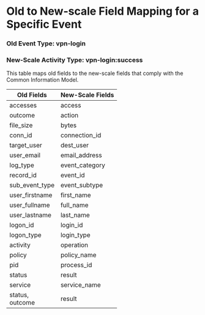 Old to New-scale Field Mapping for a Specific Event
===================================================

### Old Event Type: vpn-login
### New-Scale Activity Type: vpn-login:success

This table maps old fields to the new-scale fields that comply with the Common Information Model.

| Old Fields         | New-Scale Fields |
| ------------------ | ---------------- |
| accesses           | access           |
| outcome            | action           |
| file_size          | bytes            |
| conn_id            | connection_id    |
| target_user        | dest_user        |
| user_email         | email_address    |
| log_type           | event_category   |
| record_id          | event_id         |
| sub_event_type     | event_subtype    |
| user_firstname     | first_name       |
| user_fullname      | full_name        |
| user_lastname      | last_name        |
| logon_id           | login_id         |
| logon_type         | login_type       |
| activity           | operation        |
| policy             | policy_name      |
| pid                | process_id       |
| status             | result           |
| service            | service_name     |
| status,<br>outcome | result           |